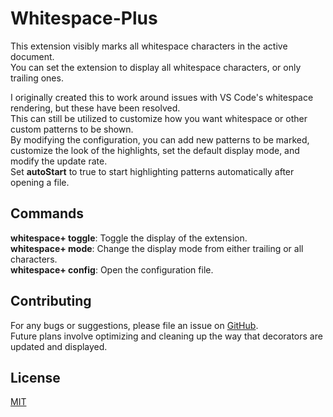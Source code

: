 # Whitespace-Plus
This extension visibly marks all whitespace characters in the active document.  
You can set the extension to display all whitespace characters, or only trailing ones.  

I originally created this to work around issues with VS Code's whitespace rendering, but these have been resolved.  
This can still be utilized to customize how you want whitespace or other custom patterns to be shown.  
By modifying the configuration, you can add new patterns to be marked, customize the look of the highlights, set the default display mode, and modify the update rate.  
Set **autoStart** to true to start highlighting patterns automatically after opening a file.

## Commands
**whitespace+ toggle**: Toggle the display of the extension.  
**whitespace+ mode**: Change the display mode from either trailing or all characters.  
**whitespace+ config**: Open the configuration file.

## Contributing
For any bugs or suggestions, please file an issue on [GitHub](https://www.github.com/davidhouchin/whitespace-plus).  
Future plans involve optimizing and cleaning up the way that decorators are updated and displayed.

## License
[MIT](https://github.com/davidhouchin/whitespace-plus/blob/master/LICENSE)